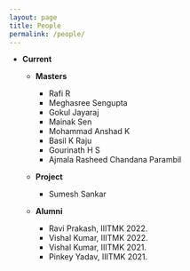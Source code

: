 ```yaml
---
layout: page
title: People
permalink: /people/
---
```

* **Current**
  <br/>
  * **Masters**
    <br/>
    * Rafi R
    * Meghasree Sengupta
    * Gokul Jayaraj
    * Mainak Sen
    * Mohammad Anshad K
    * Basil K Raju
    * Gourinath H S
    * Ajmala Rasheed Chandana Parambil 
  * **Project**
    <br/>
    * Sumesh Sankar
  
  * **Alumni**
    <br/>  
    * Ravi Prakash, IIITMK 2022.
    * Vishal Kumar, IIITMK 2022.
    * Vishal Kumar, IIITMK 2021.
    * Pinkey Yadav, IIITMK 2021. 
